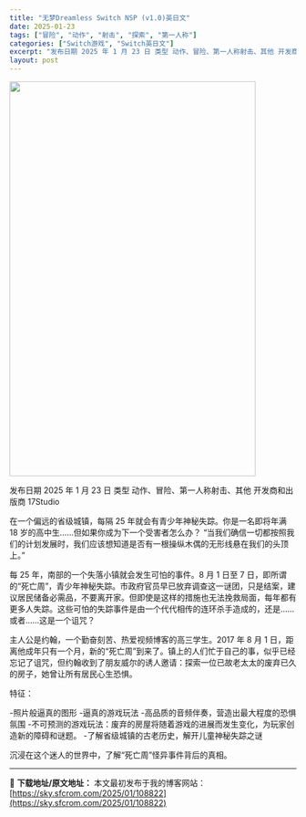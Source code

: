 ```yaml
---
title: "无梦Dreamless Switch NSP (v1.0)英日文"
date: 2025-01-23
tags: ["冒险", "动作", "射击", "探索", "第一人称"]
categories: ["Switch游戏", "Switch英日文"]
excerpt: "发布日期 2025 年 1 月 23 日 类型 动作、冒险、第一人称射击、其他 开发商和出版商 17Studio 在一个偏远的省级城镇，每隔 25 年就会有青少年神秘失踪。你是一名即将年满 18 岁的高中生……但如果你成为下一个受害者怎么办？ “当我们确信一切都按照我们的计划发展时，我们应该想知道是&hellip;"
layout: post
---
```


<img class="aligncenter size-full wp-image-108819" src="https://sky.sfcrom.com/wp-content/uploads/2025/01/2025012314323745.webp" alt="" width="432" height="692" />

发布日期 2025 年 1 月 23 日
类型 动作、冒险、第一人称射击、其他
开发商和出版商 17Studio

在一个偏远的省级城镇，每隔 25 年就会有青少年神秘失踪。你是一名即将年满 18 岁的高中生……但如果你成为下一个受害者怎么办？
“当我们确信一切都按照我们的计划发展时，我们应该想知道是否有一根操纵木偶的无形线悬在我们的头顶上。”

每 25 年，南部的一个失落小镇就会发生可怕的事件。8 月 1 日至 7 日，即所谓的“死亡周”，青少年神秘失踪。市政府官员早已放弃调查这一谜团，只是结案，建议居民储备必需品，不要离开家。但即使是这样的措施也无法挽救局面，每年都有更多人失踪。这些可怕的失踪事件是由一个代代相传的连环杀手造成的，还是……或者……这是一个诅咒？

主人公是约翰，一个勤奋刻苦、热爱视频博客的高三学生。2017 年 8 月 1 日，距离他成年只有一个月，新的“死亡周”到来了。镇上的人们忙于自己的事，似乎已经忘记了诅咒，但约翰收到了朋友威尔的诱人邀请：探索一位已故老太太的废弃已久的房子，她曾让所有居民心生恐惧。

特征：

-照片般逼真的图形
-逼真的游戏玩法
-高品质的音频伴奏，营造出最大程度的恐惧氛围
-不可预测的游戏玩法：废弃的房屋将随着游戏的进展而发生变化，为玩家创造新的障碍和谜题。
-了解省级城镇的古老历史，解开儿童神秘失踪之谜

沉浸在这个迷人的世界中，了解“死亡周”怪异事件背后的真相。

---
📖 **下载地址/原文地址：** 本文最初发布于我的博客网站：[https://sky.sfcrom.com/2025/01/108822](https://sky.sfcrom.com/2025/01/108822)
